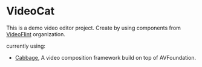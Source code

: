 # VideoCat

This is a demo video editor project. Create by using components from [VideoFlint](https://github.com/VideoFlint) organization.

currently using:
- [Cabbage](https://github.com/VideoFlint/Cabbage), A video composition framework build on top of AVFoundation.